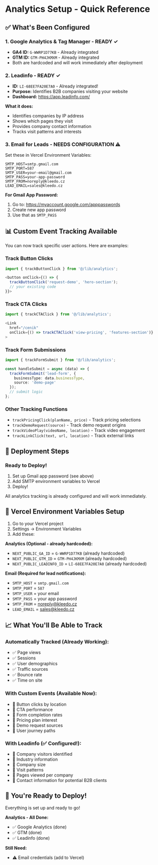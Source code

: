 # Analytics Setup - Quick Reference

## ✅ What's Been Configured

### 1. Google Analytics & Tag Manager - READY ✓
- **GA4 ID:** `G-WWRP1D77KB` - Already integrated
- **GTM ID:** `GTM-PH4JKMXM` - Already integrated
- Both are hardcoded and will work immediately after deployment

### 2. Leadinfo - READY ✓
- **ID:** `LI-68EE7FA20E7A0` - Already integrated!
- **Purpose:** Identifies B2B companies visiting your website
- **Dashboard:** https://app.leadinfo.com/

**What it does:**
- Identifies companies by IP address
- Shows which pages they visit
- Provides company contact information
- Tracks visit patterns and interests

### 3. Email for Leads - NEEDS CONFIGURATION ⚠️
Set these in Vercel Environment Variables:

```
SMTP_HOST=smtp.gmail.com
SMTP_PORT=587
SMTP_USER=your-email@gmail.com
SMTP_PASS=your-app-password
SMTP_FROM=noreply@kleedo.cz
LEAD_EMAIL=sales@kleedo.cz
```

**For Gmail App Password:**
1. Go to: https://myaccount.google.com/apppasswords
2. Create new app password
3. Use that as `SMTP_PASS`

## 📊 Custom Event Tracking Available

You can now track specific user actions. Here are examples:

### Track Button Clicks
```typescript
import { trackButtonClick } from '@/lib/analytics';

<button onClick={() => {
  trackButtonClick('request-demo', 'hero-section');
  // your existing code
}}>
```

### Track CTA Clicks
```typescript
import { trackCTAClick } from '@/lib/analytics';

<Link 
  href="/cenik" 
  onClick={() => trackCTAClick('view-pricing', 'features-section')}
>
```

### Track Form Submissions
```typescript
import { trackFormSubmit } from '@/lib/analytics';

const handleSubmit = async (data) => {
  trackFormSubmit('lead-form', {
    businessType: data.businessType,
    source: 'demo-page'
  });
  // submit logic
};
```

### Other Tracking Functions
- `trackPricingClick(planName, price)` - Track pricing selections
- `trackDemoRequest(source)` - Track demo request origins
- `trackVideoPlay(videoName, location)` - Track video engagement
- `trackLinkClick(text, url, location)` - Track external links

## 🚀 Deployment Steps

### Ready to Deploy!
1. Set up Gmail app password (see above)
2. Add SMTP environment variables to Vercel
3. Deploy!

All analytics tracking is already configured and will work immediately.

## 🔧 Vercel Environment Variables Setup

1. Go to your Vercel project
2. Settings → Environment Variables
3. Add these:

**Analytics (Optional - already hardcoded):**
- `NEXT_PUBLIC_GA_ID` = `G-WWRP1D77KB` (already hardcoded)
- `NEXT_PUBLIC_GTM_ID` = `GTM-PH4JKMXM` (already hardcoded)
- `NEXT_PUBLIC_LEADINFO_ID` = `LI-68EE7FA20E7A0` (already hardcoded)

**Email (Required for lead notifications):**
- `SMTP_HOST` = `smtp.gmail.com`
- `SMTP_PORT` = `587`
- `SMTP_USER` = your email
- `SMTP_PASS` = your app password
- `SMTP_FROM` = noreply@kleedo.cz
- `LEAD_EMAIL` = sales@kleedo.cz

## 📈 What You'll Be Able to Track

### Automatically Tracked (Already Working):
- ✅ Page views
- ✅ Sessions
- ✅ User demographics
- ✅ Traffic sources
- ✅ Bounce rate
- ✅ Time on site

### With Custom Events (Available Now):
- 🎯 Button clicks by location
- 🎯 CTA performance
- 🎯 Form completion rates
- 🎯 Pricing plan interest
- 🎯 Demo request sources
- 🎯 User journey paths

### With Leadinfo (✅ Configured!):
- 🏢 Company visitors identified
- 🏢 Industry information
- 🏢 Company size
- 🏢 Visit patterns
- 🏢 Pages viewed per company
- 🏢 Contact information for potential B2B clients

## 🎉 You're Ready to Deploy!

Everything is set up and ready to go!

**Analytics - All Done:**
- ✅ Google Analytics (done)
- ✅ GTM (done)
- ✅ Leadinfo (done)

**Still Need:**
- ⚠️ Email credentials (add to Vercel)


